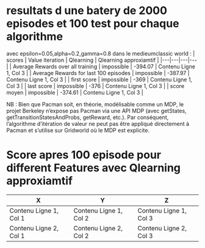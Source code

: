 # resultats d une batery de 2000 episodes et 100 test pour chaque algorithme
avec epsilon=0.05,alpha=0.2,gamma=0.8 dans le medieumclassic world : 
| scores | Value iteration | Qlearning | Qlearning approxiamtif |
|---|---|---|---|
| Average Rewards over all training | impossible | -394.07 | Contenu Ligne 1, Col 3 |
| Average Rewards for last 100 episodes | impossible | -387.97 | Contenu Ligne 1, Col 3 |
| first score | impossible | -369 | Contenu Ligne 1, Col 3 |
| last score | impossible | -376 | Contenu Ligne 1, Col 3 |
| score moyen | impossible |  -374.61 | Contenu Ligne 1, Col 3 |


NB : Bien que Pacman soit, en théorie, modélisable comme un MDP, le projet Berkeley n’expose pas Pacman via une API MDP (avec getStates, getTransitionStatesAndProbs, getReward, etc.). Par conséquent, l’algorithme d’itération de valeur ne peut pas être appliqué directement à Pacman et s’utilise sur Gridworld où le MDP est explicite.

# Score apres 100 episode pour different Features avec Qlearning approxiamtif 

| X | Y |Z|
|---|---|---|
| Contenu Ligne 1, Col 1 | Contenu Ligne 1, Col 2 | Contenu Ligne 1, Col 3 |
| Contenu Ligne 2, Col 1 | Contenu Ligne 2, Col 2 | Contenu Ligne 2, Col 3 |
